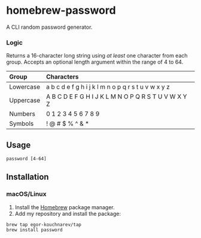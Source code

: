 # homebrew-password

A CLI random password generator.

### Logic

Returns a 16-character long string using _at least_ one character from each group. Accepts an optional length argument within the range of 4 to 64.

| Group | Characters |
| :--- | :--- |
| Lowercase | a b c d e f g h i j k l m n o p q r s t u v w x y z |
| Uppercase | A B C D E F G H I J K L M N O P Q R S T U V W X Y Z |
| Numbers | 0 1 2 3 4 5 6 7 8 9 |
| Symbols | ! @ # $ % ^ & * |

## Usage

```
password [4-64]
```

## Installation

### macOS/Linux

1. Install the [Homebrew](https://brew.sh) package manager.
2. Add my repository and install the package:

```
brew tap egor-kouchnarev/tap
brew install password
```
